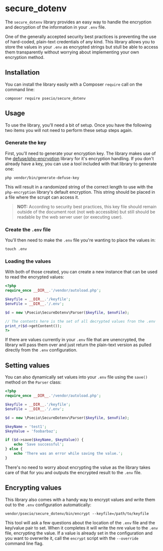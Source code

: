 # secure_dotenv

The `secure_dotenv` library provides an easy way to handle the encryption and decryption of the information in your `.env` file.

One of the generally accepted security best practices is preventing the use of hard-coded, plain-text credentials of any kind. This library allows you to store the values in your `.env` as encrypted strings but stull be able to access them transparently without worrying about implementing your own encryption method.


## Installation

You can install the library easily with a Composer `require` call on the command line:

```
composer require psecio/secure_dotenv
```

## Usage

To use the library, you'll need a bit of setup. Once you have the following two items you will not need to perform these setup steps again.

### Generate the key

First, you'll need to generate your encryption key. The library makes use of the [defuse/php-encryption](https://github.com/defuse/php-encryption) library for it's encryption handling. If you don't already have a key, you can use a tool included with that library to generate one:

```
php vendor/bin/generate-defuse-key
```

This will result in a randomized string of the correct length to use with the `php-encryption` library's default encryption. This string should be placed in a file where the scrupt can access it.

> **NOT:** According to security best practices, this key file should remain outside of the document root (not web accessible) but still should be readable by the web server user (or executing user).

### Create the `.env` file

You'll then need to make the `.env` file you're wanting to place the values in:

```
touch .env
```

### Loading the values

With both of those created, you can create a new instance that can be used to read the encrypted values:

```php
<?php
require_once __DIR__.'/vendor/autoload.php';

$keyfile = __DIR__.'/keyfile';
$envFile = __DIR__.'/.env';

$d = new \Psecio\SecureDotenv\Parser($keyfile, $envFile);

// The contents here is the set of all decrypted values fron the .env
print_r($d->getContent());
?>
```

If there are values currently in your `.env` file that are unencrypted, the library will pass them over and just return the plain-text version as pulled directly from the `.env` configuration.

## Setting values

You can also dynamically set values into your `.env` file using the `save()` method on the `Parser` class:

```php
<?php
require_once __DIR__.'/vendor/autoload.php';

$keyfile = __DIR__.'/keyfile';
$envFile = __DIR__.'/.env';

$d = new \Psecio\SecureDotenv\Parser($keyfile, $envFile);

$keyName = 'test1';
$keyValue = 'foobarbaz';

if ($d->save($keyName, $keyValue)) {
    echo 'Save successful';
} else {
    echo 'There was an error while saving the value.';
}
```

There's no need to worry about encrypting the value as the library takes care of that for you and outputs the encrypted result to the `.env` file.

## Encrypting values

This library also comes with a handy way to encrypt values and write them out to the `.env` configuration automatically:

```
vendor/psecio/secure_dotenv/bin/encrypt --keyfile=/path/to/keyfile
```

This tool will ask a few questions about the location of the `.env` file and the key/value pair to set. When it completes it will write the nre value to the `.env` file, encrypting the value. If a value is already set in the configuration and you want to overwrite it, call the `encrypt` script with the `--override` command line flag.